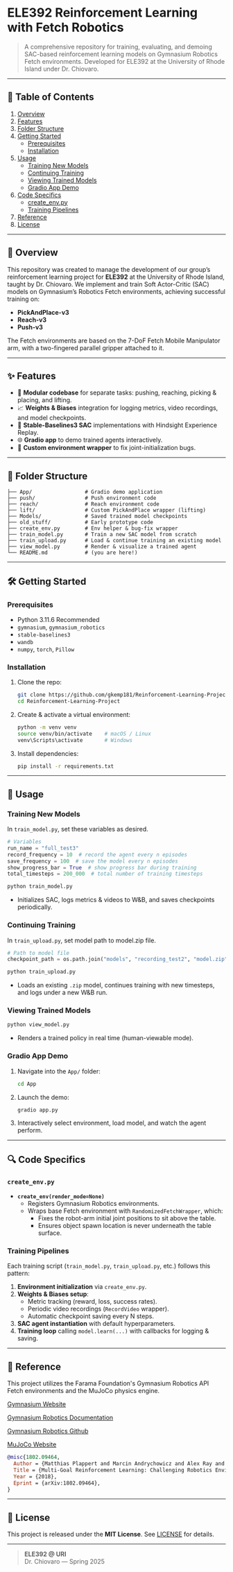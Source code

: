 # ELE392 Reinforcement Learning with Fetch Robotics

> A comprehensive repository for training, evaluating, and demoing SAC-based reinforcement learning models on Gymnasium Robotics Fetch environments. Developed for ELE392 at the University of Rhode Island under Dr. Chiovaro.

---

## 🚀 Table of Contents

1. [Overview](#overview)  
2. [Features](#features)  
3. [Folder Structure](#folder-structure)  
4. [Getting Started](#getting-started)  
   - [Prerequisites](#prerequisites)  
   - [Installation](#installation)  
5. [Usage](#usage)  
   - [Training New Models](#training-new-models)  
   - [Continuing Training](#continuing-training)  
   - [Viewing Trained Models](#viewing-trained-models)  
   - [Gradio App Demo](#gradio-app-demo)  
6. [Code Specifics](#code-specifics)  
   - [create_env.py](#create_envpy)  
   - [Training Pipelines](#training-pipelines)  
7. [Reference](#reference)  
8. [License](#license)  

---

## 📝 Overview

This repository was created to manage the development of our group’s reinforcement learning project for **ELE392** at the University of Rhode Island, taught by Dr. Chiovaro. We implement and train Soft Actor-Critic (SAC) models on Gymnasium’s Robotics Fetch environments, achieving successful training on:

- **PickAndPlace-v3**  
- **Reach-v3**  
- **Push-v3**  

The Fetch environments are based on the 7-DoF Fetch Mobile Manipulator arm, with a two-fingered parallel gripper attached to it.

---

## ✨ Features

- 🔄 **Modular codebase** for separate tasks: pushing, reaching, picking & placing, and lifting.  
- 📈 **Weights & Biases** integration for logging metrics, video recordings, and model checkpoints.  
- 🤖 **Stable-Baselines3 SAC** implementations with Hindsight Experience Replay.  
- 🌐 **Gradio app** to demo trained agents interactively.  
- 🧪 **Custom environment wrapper** to fix joint-initialization bugs.  

---

## 📂 Folder Structure

```
├── App/                 # Gradio demo application  
├── push/                # Push environment code  
├── reach/               # Reach environment code  
├── lift/                # Custom PickAndPlace wrapper (lifting)  
├── Models/              # Saved trained model checkpoints  
├── old_stuff/           # Early prototype code  
├── create_env.py        # Env helper & bug-fix wrapper  
├── train_model.py       # Train a new SAC model from scratch  
├── train_upload.py      # Load & continue training an existing model  
├── view_model.py        # Render & visualize a trained agent  
└── README.md            # (you are here!)  
```

---

## 🛠️ Getting Started

### Prerequisites

- Python 3.11.6 Recommended  
- `gymnasium`, `gymnasium_robotics`  
- `stable-baselines3`  
- `wandb`  
- `numpy`, `torch`, `Pillow`  

### Installation

1. Clone the repo:

   ```bash
   git clone https://github.com/gkemp181/Reinforcement-Learning-Project.git
   cd Reinforcement-Learning-Project
   ```

2. Create & activate a virtual environment:

   ```bash
   python -m venv venv
   source venv/bin/activate    # macOS / Linux
   venv\Scripts\activate       # Windows
   ```

3. Install dependencies:

   ```bash
   pip install -r requirements.txt
   ```

---

## 🚀 Usage

### Training New Models

In ```train_model.py```, set these variables as desired.

```python
# Variables
run_name = "full_test3"
record_frequency = 10  # record the agent every n episodes
save_frequency = 100  # save the model every n episodes
show_progress_bar = True  # show progress bar during training
total_timesteps = 200_000  # total number of training timesteps
```

```bash
python train_model.py
```

- Initializes SAC, logs metrics & videos to W&B, and saves checkpoints periodically.

### Continuing Training

In ```train_upload.py```, set model path to model.zip file.

```python
# Path to model file
checkpoint_path = os.path.join("models", "recording_test2", "model.zip")
```

```bash
python train_upload.py
```

- Loads an existing `.zip` model, continues training with new timesteps, and logs under a new W&B run.

### Viewing Trained Models

```bash
python view_model.py
```

- Renders a trained policy in real time (human-viewable mode).

### Gradio App Demo

1. Navigate into the `App/` folder:

   ```bash
   cd App
   ```

2. Launch the demo:

   ```bash
   gradio app.py
   ```

3. Interactively select environment, load model, and watch the agent perform.

---

## 🔍 Code Specifics

### `create_env.py`

- **`create_env(render_mode=None)`**  
  - Registers Gymnasium Robotics environments.  
  - Wraps base Fetch environment with `RandomizedFetchWrapper`, which:
    - Fixes the robot-arm initial joint positions to sit above the table.  
    - Ensures object spawn location is never underneath the table surface.  

### Training Pipelines

Each training script (`train_model.py`, `train_upload.py`, etc.) follows this pattern:

1. **Environment initialization** via `create_env.py`.  
2. **Weights & Biases setup**:
   - Metric tracking (reward, loss, success rates).  
   - Periodic video recordings (`RecordVideo` wrapper).  
   - Automatic checkpoint saving every N steps.  
3. **SAC agent instantiation** with default hyperparameters.  
4. **Training loop** calling `model.learn(...)` with callbacks for logging & saving.

---

## 🤝 Reference

This project utilizes the Farama Foundation's Gymnasium Robotics API Fetch environments and the MuJoCo physics engine.

[Gymnasium Website](https://gymnasium.farama.org/)

[Gymnasium Robotics Documentation](https://robotics.farama.org/)

[Gymnasium Robotics Github](https://github.com/Farama-Foundation/Gymnasium-Robotics)

[MuJoCo Website](https://mujoco.org/)

```bibtex
@misc{1802.09464,
  Author = {Matthias Plappert and Marcin Andrychowicz and Alex Ray and Bob McGrew and Bowen Baker and Glenn Powell and Jonas Schneider and Josh Tobin and Maciek Chociej and Peter Welinder and Vikash Kumar and Wojciech Zaremba},
  Title = {Multi-Goal Reinforcement Learning: Challenging Robotics Environments and Request for Research},
  Year = {2018},
  Eprint = {arXiv:1802.09464},
}
```

---

## 📄 License

This project is released under the **MIT License**. See [LICENSE](LICENSE) for details.

---

> **ELE392 @ URI**  
> Dr. Chiovaro — Spring 2025

